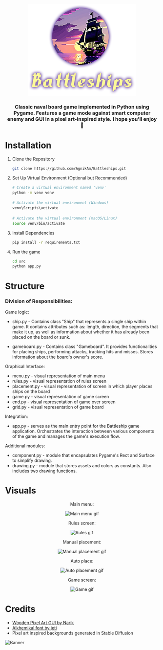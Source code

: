 <div align="center">
  
![Banner](assets/banner.png)
### Classic naval board game implemented in Python using Pygame. Features a game mode against smart computer enemy and GUI in a pixel art-inspired style. I hope you'll enjoy 💜

</div>

# Installation
1. Clone the Repository
   
    ```bash
   git clone https://github.com/AgnikAm/Battleships.git
    ```
3. Set Up Virtual Environment (Optional but Recommended)
   
    ```bash
   # Create a virtual environment named 'venv'
    python -m venv venv

    # Activate the virtual environment (Windows)
    venv\Scripts\activate

    # Activate the virtual environment (macOS/Linux)
    source venv/bin/activate
    ```
5. Install Dependencies
   
    ```bash
   pip install -r requirements.txt
    ```
7. Run the game
   
   ```bash
   cd src
   python app.py
    ```
# Structure
### Division of Responsibilities:
Game logic:

* ship.py - Contains class "Ship" that represents a single ship within game.
It contains attributes such as: length, direction, the segments that make it up, as well as information about whether it has already been placed on the board or sunk.

* gameboard.py - Contains class "Gameboard". It provides functionalities for placing ships, performing attacks, tracking hits and misses. Stores information about the board's owner's score.

Graphical Interface:

* menu.py - visual representation of main menu
* rules.py - visual representation of rules screen
* placement.py - visual representation of screen in which player places ships on the board
* game.py - visual representation of game screen
* end.py - visual representation of game over screen
* grid.py - visual representation of game board

Integration:
* app.py - serves as the main entry point for the Battleship game application. Orchestrates the interaction between various components of the game and manages the game's execution flow.

Additional modules:
* component.py - module that encapsulates Pygame's Rect and Surface to simplify drawing.
* drawing.py - module that stores assets and colors as constants. Also includes two drawing functions.

# Visuals
<div align="center">
  
Main menu:

  ![Main menu gif](assets/menu.gif)

Rules screen:

  ![Rules gif](assets/rules.gif)

Manual placement:

  ![Manual placement gif](assets/manual_placement.gif)

Auto place:

  ![Auto placement gif](assets/auto_placement.gif)

Game screen:

  ![Game gif](assets/game.gif)

</div>

# Credits
* [Wooden Pixel Art GUI by Narik](https://soulofkiran.itch.io/pixel-art-wooden-gui-v1)
* [Alkhemikal font by jeti](https://www.dafont.com/alkhemikal.font)
* Pixel art inspired backgrounds generated in Stable Diffusion

![Banner](assets/divider.png)
